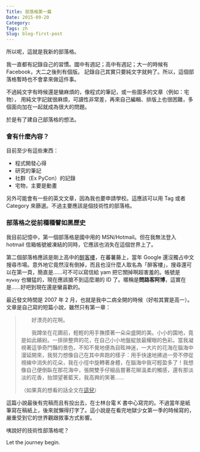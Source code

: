 ```yaml
---
Title: 部落格第一篇
Date: 2015-09-20
Category: 
Tags: zh
Slug: blog-first-post
---
```


所以呢，這就是我新的部落格。

我一直都有記錄自己的習慣。國中有週記；高中有週記；大一的時候有 Facebook，大二之後則有個版。
記錄自己其實只要純文字就夠了。所以，這個部落格暫時也不會拿來做這件事。

不過純文字有時候還是蠻麻煩的，像程式的筆記，或一些圖多的文章（例如：宅物），
用純文字記就很麻煩，可讀性非常差，再來自己編輯、排版上也很困難，多個面向加在一起就成為很大的問題。

於是有了建自己部落格的想法。


### 會有什麼內容？

目前至少有這些東西：

- 程式開發心得
- 研究的筆記
- 社群（Ex PyCon）的記錄
- 宅物，主要是動畫

另外可能會有一些的英文文章，因為我也要申請學校。這應該可以用 Tag 或者 Category 來篩選。不過主要應該是個技術性的部落格。


### 部落格之從前種種譬如黑歷史

我目前記憶中，第一個部落格是國中用的 MSN/Hotmail。但在我無法登入 hotmail 信箱帳號被凍結的同時，它應該也消失在這個世界上了。

第二個部落格應該是剛上高中的[醉客樓][yam-blog]，在蕃薯藤上，當年 Google 還沒獨占中文搜尋市場。意外地它竟然沒有倒掉，而且也沒什麼人取名為「醉客樓」，搜尋還可以在第一頁，簡直是……可不可以寫信給 yam 把它關掉啊超害羞的。帳號是 `myway` 也蠻猛的，現在應該搶不到這麼潮的 ID 了。暱稱是**問路客阿博**，這實在是……好吧到現在還是蠻喜歡的。

最近發文時間是 2007 年 2 月，也就是我中二病全開的時候（好啦其實是高一）。文章是自己寫的短篇小說，雖然只有第一章：

>　　好漂亮的花啊。
>
>　　我蹲坐在花圃前，輕輕的用手撫摸著一朵朵盛開的美。小小的園地，竟是如此繽紛。一排排整齊的花，在自己小小地盤綻放最耀眼的色彩。當我凝視著這爭奇鬥豔的景色，不知不覺地便為目眩神迷，一大片的花海在腦海中漫延開來，我努力想像自己在其中奔跑的樣子：用手快速地拂過一旁不停從視線中消失的花朵，我在小徑中旋轉著身體，在腦海中我可輕盈多了！我想像自己便倒臥在那花海中，張開雙手仔細品嘗著花辮溫柔的觸感，還有那淡淡的花香，抬頭望著藍天，我高興的笑著…… 
>
> （如果真的想看的話全文在[這兒](http://blog.yam.com/myway/article/8033752)）

這篇小說最後有完稿而且有投出去，在士林台電 K 書中心寫完的。不過當年是紙筆寫在稿紙上，後來就懶得打字了。這小說是在看完地獄少女第一季的時候寫的，嚴重受到它的世界觀跟敘事方式影響。

咦說好的技術性部落格呢？

Let the journey begin.

[yam-blog]: http://blog.yam.com/myway